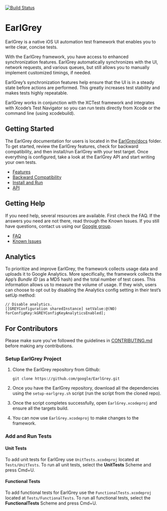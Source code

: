[![Build Status](https://travis-ci.org/google/EarlGrey.svg?branch=master)](https://travis-ci.org/google/EarlGrey)

# EarlGrey

EarlGrey is a native iOS UI automation test framework that enables you to write
clear, concise tests.

With the EarlGrey framework, you have access to enhanced synchronization
features. EarlGrey automatically synchronizes with the UI, network requests,
and various queues, but still allows you to manually implement customized
timings, if needed.

EarlGrey’s synchronization features help ensure that the UI is in a steady
state before actions are performed. This greatly increases test stability and
makes tests highly repeatable.

EarlGrey works in conjunction with the XCTest framework and integrates with
Xcode’s Test Navigator so you can run tests directly from Xcode or the command
line (using xcodebuild).

## Getting Started

The EarlGrey documentation for users is located in the
[EarlGrey/docs](https://github.com/google/EarlGrey/tree/master/docs) folder.
To get started, review the EarlGrey features, check for backward compatibility,
and then install/run EarlGrey with your test target. Once everything is
configured, take a look at the EarlGrey API and start writing your own tests.

  * [Features](https://github.com/google/EarlGrey/tree/master/docs/features.md)
  * [Backward Compatibility](https://github.com/google/EarlGrey/tree/master/docs/backward-compatibility.md)
  * [Install and Run](https://github.com/google/EarlGrey/tree/master/docs/install-and-run.md)
  * [API](https://github.com/google/EarlGrey/tree/master/docs/api.md)

## Getting Help

If you need help, several resources are available. First check the FAQ. If the
answers you need are not there, read through the Known Issues. If you still have
questions, contact us using our [Google group](https://groups.google.com/forum/#!forum/earlgrey-discuss).

  * [FAQ](https://github.com/google/EarlGrey/tree/master/docs/faq.md)
  * [Known Issues](https://github.com/google/EarlGrey/tree/master/docs/known-issues.md)

## Analytics

To prioritize and improve EarlGrey, the framework collects usage data and
uploads it to Google Analytics. More specifically, the framework collects the
App’s *Bundle ID* (as a MD5 hash) and the total number of test cases. This
information allows us to measure the volume of usage. If they wish, users can
choose to opt out by disabling the Analytics config setting in their test’s
setUp method:

```
// Disable analytics.
[[GREYConfiguration sharedInstance] setValue:@(NO) forConfigKey:kGREYConfigKeyAnalyticsEnabled];
```

## For Contributors

Please make sure you’ve followed the guidelines in
[CONTRIBUTING.md](./CONTRIBUTING.md) before making any contributions.

### Setup EarlGrey Project

  1. Clone the EarlGrey repository from Github:

      ```
      git clone https://github.com/google/EarlGrey.git
      ```

  2. Once you have the EarlGrey repository, download all the dependencies using the
  `setup-earlgrey.sh` script (run the script from the cloned repo).
  3. Once the script completes successfully, open `EarlGrey.xcodeproj` and ensure all
the targets build.
  4. You can now use `EarlGrey.xcodeproj` to make changes to the framework.

### Add and Run Tests

#### Unit Tests

To add unit tests for EarlGrey use `UnitTests.xcodeproj` located at
`Tests/UnitTests`. To run all unit tests, select the **UnitTests** Scheme and press Cmd+U.

#### Functional Tests

To add functional tests for EarlGrey use the `FunctionalTests.xcodeproj` located
at `Tests/FunctionalTests`. To run all functional tests, select the **FunctionalTests** Scheme and press Cmd+U.
